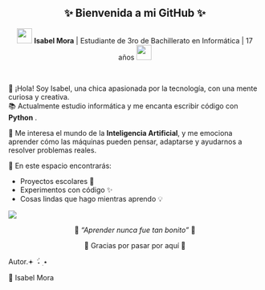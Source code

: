 
<h2 align="center">✨ Bienvenida a mi GitHub ✨</h2>

<p align="center">
  <img src="https://emojicdn.elk.sh/🌸" width="30"/> 
  <strong>Isabel Mora</strong> | Estudiante de 3ro de Bachillerato en Informática | 17 años  
  <img src="https://emojicdn.elk.sh/💻" width="30"/>
</p>

<br>


🌷 ¡Hola! Soy Isabel, una chica apasionada por la tecnología, con una mente curiosa y creativa.  
📚 Actualmente estudio informática y me encanta escribir código con <strong>Python</strong> .

💖 Me interesa el mundo de la <strong>Inteligencia Artificial</strong>, y me emociona aprender cómo las máquinas pueden pensar, adaptarse y ayudarnos a resolver problemas reales.

🌸 En este espacio encontrarás:
- Proyectos escolares 📘
- Experimentos con código ✨
- Cosas lindas que hago mientras aprendo 💡

<img src="https://tenor.com/bCfNC.gif"/>

<p align="center">
  💌 <em>“Aprender nunca fue tan bonito”</em> 💌  
</p>

<p align="center">
  🌟 Gracias por pasar por aquí 🌟  
</p>


Autor.𖥔 ݁ ˖๋ ࣭ ⭑

📌 Isabel Mora
